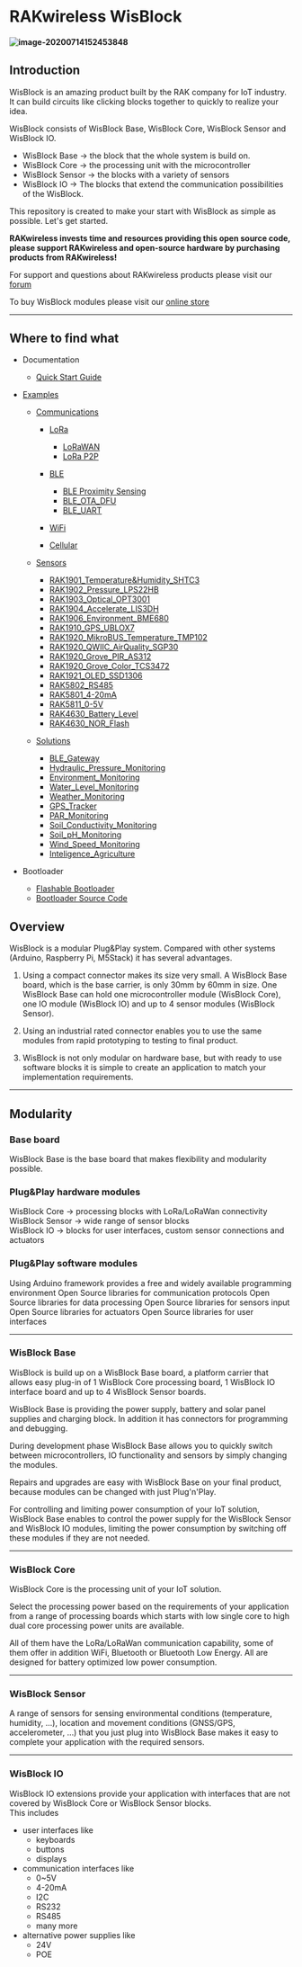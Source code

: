 # RAKwireless WisBlock
#### ![image-20200714152453848](doc/Quick_Start/assets/image-20200714152453848.png)
## Introduction
WisBlock is an amazing product built by the RAK company for IoT industry. It can build circuits like clicking blocks together to quickly to realize your idea.

WisBlock consists of WisBlock Base, WisBlock Core, WisBlock Sensor and WisBlock IO.
- WisBlock Base → the block that the whole system is build on.    
- WisBlock Core → the processing unit with the microcontroller    
- WisBlock Sensor → the blocks with a variety of sensors    
- WisBlock IO → The blocks that extend the communication possibilities of the WisBlock.

This repository is created to make your start with WisBlock as simple as possible.
Let's get started.

**RAKwireless invests time and resources providing this open source code, please support RAKwireless and open-source hardware by purchasing products from RAKwireless!**

For support and questions about RAKwireless products please visit our [forum](https://forum.rakwireless.com/)

To buy WisBlock modules please visit our [online store](https://store.rakwireless.com/)

----
## Where to find what

- Documentation  
    - [Quick Start Guide](doc/Quick_Start/README.md)

- [Examples](/examples/)
    - [Communications](/examples/communications/)
        - [LoRa](/examples/communications/LoRa/)
            - [LoRaWAN](/examples/communications/LoRa/LoRaWAN/)
            - [LoRa P2P](/examples/communications/LoRa/LoRaP2P/)

        - [BLE](/examples/communications/BLE/)
            - [BLE Proximity Sensing](/examples/communications/BLE/ble_proximity_sensing/)
            - [BLE_OTA_DFU](/examples/communications/BLE/ble_ota_dfu/)
            - [BLE_UART](/examples/communications/BLE/ble_uart/)
            
        - [WiFi](/examples/communications/WiFi/)
        
        - [Cellular](/examples/communications/Cellular/)
        
    - [Sensors](/examples/sensors/)
        - [RAK1901_Temperature&Humidity_SHTC3](/examples/sensors/RAK1901_Temperature_Humidity_SHTC3/)
        - [RAK1902_Pressure_LPS22HB](/examples/sensors/RAK1902_Pressure_LPS22HB/)
        - [RAK1903_Optical_OPT3001](/examples/sensors/RAK1903_Optical_OPT3001/)
        - [RAK1904_Accelerate_LIS3DH](/examples/sensors/RAK1904_Accelerate_LIS3DH/)
        - [RAK1906_Environment_BME680](/examples/sensors/RAK1906_Environment_BEM680/)
        - [RAK1910_GPS_UBLOX7](/examples/sensors/RAK1910_GPS_UBLOX7/)
        - [RAK1920_MikroBUS_Temperature_TMP102](/examples/sensors/RAK1920_MikroBUS_Temperature_TMP102/)
        - [RAK1920_QWIIC_AirQuality_SGP30](/examples/sensors/RAK1920_QWIIC_AirQuality_SGP30/)
        - [RAK1920_Grove_PIR_AS312](/examples/sensors/RAK1920_Grove_PIR_AS312/)
        - [RAK1920_Grove_Color_TCS3472](/examples/sensors/RAK1920_Grove_Color_TCS3472/)
        - [RAK1921_OLED_SSD1306](/examples/sensors/RAK1921_OLED_SSD1306/)
        - [RAK5802_RS485](/examples/sensors/RAK5802_RS485/)
        - [RAK5801_4-20mA](/examples/sensors/RAK5801_4-20mA/)
        - [RAK5811_0-5V](/examples/sensors/RAK5811_0-5V/)
        - [RAK4630_Battery_Level](/examples/sensors/RAK4630_Battery_Level_Detect/)
        - [RAK4630_NOR_Flash](/examples/sensors/RAK4630_NOR-Flash/)
        
    - [Solutions](/examples/solutions/)
        - [BLE_Gateway](/examples/solutions/BLE_Gateway/)
        - [Hydraulic_Pressure_Monitoring](/examples/solutions/Hydraulic_Pressure_Monitoring/)
        - [Environment_Monitoring](/examples/solutions/Environment_Monitoring/)
        - [Water_Level_Monitoring](/examples/solutions/Water_Level_Monitoring/)
        - [Weather_Monitoring](/examples/solutions/Weather_Monitoring/)
        - [GPS_Tracker](/examples/solutions/GPS_Tracker/)
        - [PAR_Monitoring](/examples/solutions/PAR_Monitoring/)
        - [Soil_Conductivity_Monitoring](/examples/solutions/Soil_Conductivity_Monitoring/)
        - [Soil_pH_Monitoring](/examples/solutions/Soil_pH_Monitoring/)
        - [Wind_Speed_Monitoring](/examples/solutions/Wind_Speed_Monitoring/)
        - [Inteligence_Agriculture](/examples/solutions/Inteligence_Agriculture/)
    
- Bootloader
    - [Flashable Bootloader](bootloader/)
    - [Bootloader Source Code](bootloader/Adafruit_nRF52_Bootloader/)


## Overview
WisBlock is a modular Plug&Play system. Compared with other systems (Arduino, Raspberry Pi, M5Stack) it has several advantages.

1. Using a compact connector makes its size very small. A WisBlock Base board, which is the base carrier, is only 30mm by 60mm in size. One WisBlock Base can hold one microcontroller module (WisBlock Core), one IO module (WisBlock IO) and up to 4 sensor modules (WisBlock Sensor).

2. Using an industrial rated connector enables you to use the same modules from rapid prototyping to testing to final product.  

3. WisBlock is not only modular on hardware base, but with ready to use software blocks it is simple to create an application to match your implementation requirements.

----
## Modularity
### Base board
WisBlock Base is the base board that makes flexibility and modularity possible.

### Plug&Play hardware modules 
WisBlock Core → processing blocks with LoRa/LoRaWan connectivity    
WisBlock Sensor → wide range of sensor blocks    
WisBlock IO → blocks for user interfaces, custom sensor connections and actuators   

### Plug&Play software modules
Using Arduino framework provides a free and widely available programming environment
Open Source libraries for communication protocols
Open Source libraries for data processing
Open Source libraries for sensors input
Open Source libraries for actuators
Open Source libraries for user interfaces

----
### WisBlock Base
WisBlock is build up on a WisBlock Base board, a platform carrier that allows easy plug-in of 1 WisBlock Core processing board, 1 WisBlock IO interface board and up to 4 WisBlock Sensor boards.

WisBlock Base is providing the power supply, battery and solar panel supplies and charging block. In addition it has connectors for programming and debugging. 

During development phase WisBlock Base allows you to quickly switch between microcontrollers, IO functionality and sensors by simply changing the modules.

Repairs and upgrades are easy with WisBlock Base on your final product, because modules can be changed with just Plug'n'Play.

For controlling and limiting power consumption of your IoT solution, WisBlock Base enables to control the power supply for the WisBlock Sensor and WisBlock IO modules, limiting the power consumption by switching off these modules if they are not needed.

----
### WisBlock Core
WisBlock Core is the processing unit of your IoT solution.

Select the processing power based on the requirements of your application from a range of processing boards which starts with low single core to high dual core processing power  units are available. 

All of them have the LoRa/LoRaWan communication capability, some of them offer in addition WiFi, Bluetooth or Bluetooth Low Energy. All are designed for battery optimized low power consumption.

----
### WisBlock Sensor
A range of sensors for sensing environmental conditions (temperature, humidity, …), location and movement conditions (GNSS/GPS, accelerometer, …) that you just plug into WisBlock Base makes it easy to complete your application with the required sensors.

----
### WisBlock IO
WisBlock IO extensions provide your application with interfaces that are not covered by WisBlock Core or WisBlock Sensor blocks.     
This includes 
- user interfaces like 
  - keyboards
  - buttons
  - displays
- communication interfaces like    
  - 0~5V
  - 4-20mA
  - I2C
  - RS232
  - RS485
  - many more
- alternative power supplies like
  - 24V
  - POE
